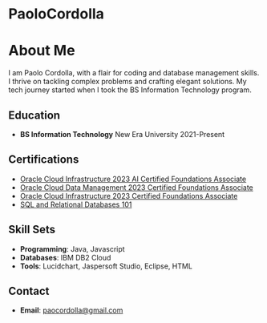 # PaoloCordolla
# About Me

I am Paolo Cordolla, with a flair for coding and database management skills. I thrive on tackling complex problems and crafting elegant solutions. My tech journey started when I took the BS Information Technology program.

## Education

- **BS Information Technology**
  New Era University
  2021-Present

## Certifications

- [Oracle Cloud Infrastructure 2023 AI Certified Foundations Associate](https://catalog-education.oracle.com/pls/certview/sharebadge?id=0F764893FEF63D1B86DB5BF88DD534E37ADFD75C41394CA2F9FA32ACFF686)
- [Oracle Cloud Data Management 2023 Certified Foundations Associate](https://catalog-education.oracle.com/pls/certview/sharebadge?id=90044C322FF6F56FD2AE50136C9D59E51C82EA988F0F8F798A4F664E402DE4D5)
- [Oracle Cloud Infrastructure 2023 Certified Foundations Associate](https://catalog-education.oracle.com/pls/certview/sharebadge?id=DAF127E43FD2BE19EB8C67B630850F47F0FBCA06EBA01EB3BD178C255025A0CB)
- [SQL and Relational Databases 101](https://courses.cognitiveclass.ai/certificates/4c02330e6ba64abebf2c06d4e654ddf6)

## Skill Sets

- **Programming**: Java, Javascript
- **Databases**: IBM DB2 Cloud
- **Tools**: Lucidchart, Jaspersoft Studio, Eclipse, HTML

## Contact

- **Email**: paocordolla@gmail.com
